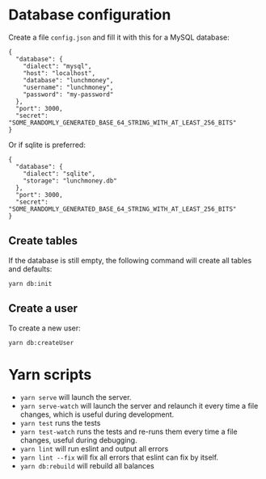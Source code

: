 
# Database configuration

Create a file `config.json` and fill it with this for a MySQL database:

    {
      "database": {
        "dialect": "mysql",
        "host": "localhost",
        "database": "lunchmoney",
        "username": "lunchmoney",
        "password": "my-password"
      },
      "port": 3000,
      "secret": "SOME_RANDOMLY_GENERATED_BASE_64_STRING_WITH_AT_LEAST_256_BITS"
    }

Or if sqlite is preferred:

    {
      "database": {
        "dialect": "sqlite",
        "storage": "lunchmoney.db"
      },
      "port": 3000,
      "secret": "SOME_RANDOMLY_GENERATED_BASE_64_STRING_WITH_AT_LEAST_256_BITS"
    }

## Create tables

If the database is still empty, the following command will create all tables and defaults:

    yarn db:init

## Create a user

To create a new user:

    yarn db:createUser

# Yarn scripts

- `yarn serve` will launch the server.
- `yarn serve-watch` will launch the server and relaunch it every time a file
  changes, which is useful during development.
- `yarn test` runs the tests 
- `yarn test-watch` runs the tests and re-runs them every time a file changes,
  useful during debugging.
- `yarn lint` will run eslint and output all errors
- `yarn lint --fix` will fix all errors that eslint can fix by itself.
- `yarn db:rebuild` will rebuild all balances
